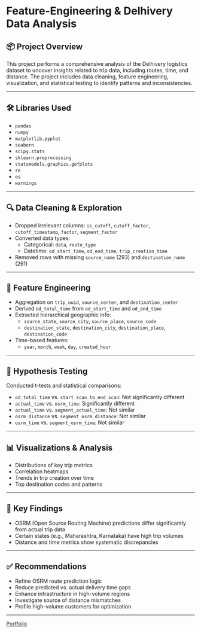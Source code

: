 # Feature-Engineering & Delhivery Data Analysis

## 📦 Project Overview

This project performs a comprehensive analysis of the Delhivery logistics dataset to uncover insights related to trip data, including routes, time, and distance. The project includes data cleaning, feature engineering, visualization, and statistical testing to identify patterns and inconsistencies.

---

## 🛠️ Libraries Used

- `pandas`
- `numpy`
- `matplotlib.pyplot`
- `seaborn`
- `scipy.stats`
- `sklearn.preprocessing`
- `statsmodels.graphics.gofplots`
- `re`
- `os`
- `warnings`

---

## 🔍 Data Cleaning & Exploration

- Dropped irrelevant columns: `is_cutoff`, `cutoff_factor`, `cutoff_timestamp`, `factor`, `segment_factor`
- Converted data types:
  - Categorical: `data`, `route_type`
  - Datetime: `od_start_time`, `od_end_time`, `trip_creation_time`
- Removed rows with missing `source_name` (293) and `destination_name` (261)

---

## 🧠 Feature Engineering

- Aggregation on `trip_uuid`, `source_center`, and `destination_center`
- Derived `od_total_time` from `od_start_time` and `od_end_time`
- Extracted hierarchical geographic info:
  - `source_state`, `source_city`, `source_place`, `source_code`
  - `destination_state`, `destination_city`, `destination_place`, `destination_code`
- Time-based features:
  - `year`, `month`, `week`, `day`, `created_hour`

---

## 🧪 Hypothesis Testing

Conducted t-tests and statistical comparisons:
- `od_total_time` vs. `start_scan_to_end_scan`: Not significantly different
- `actual_time` vs. `osrm_time`: Significantly different
- `actual_time` vs. `segment_actual_time`: Not similar
- `osrm_distance` vs. `segment_osrm_distance`: Not similar
- `osrm_time` vs. `segment_osrm_time`: Not similar

---

## 📊 Visualizations & Analysis

- Distributions of key trip metrics
- Correlation heatmaps
- Trends in trip creation over time
- Top destination codes and patterns

---

## 📌 Key Findings

- OSRM (Open Source Routing Machine) predictions differ significantly from actual trip data
- Certain states (e.g., Maharashtra, Karnataka) have high trip volumes
- Distance and time metrics show systematic discrepancies

---

## ✅ Recommendations

- Refine OSRM route prediction logic
- Reduce predicted vs. actual delivery time gaps
- Enhance infrastructure in high-volume regions
- Investigate source of distance mismatches
- Profile high-volume customers for optimization

---
[Portfolio](https://www.datascienceportfol.io/apkanisandeep)
